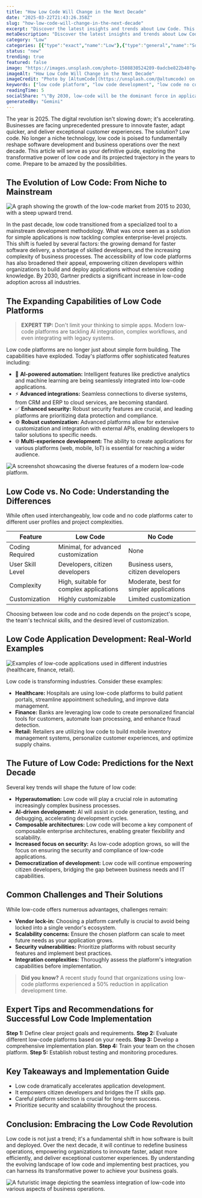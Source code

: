 ```yaml
---
title: "How Low Code Will Change in the Next Decade"
date: "2025-03-22T21:43:26.358Z"
slug: "how-low-code-will-change-in-the-next-decade"
excerpt: "Discover the latest insights and trends about Low Code. This comprehensive guide covers everything you need to know about Low Code in 2025."
metaDescription: "Discover the latest insights and trends about Low Code. This comprehensive guide covers everything you need to know about Low Code in 2025."
category: "Low"
categories: [{"type":"exact","name":"Low"},{"type":"general","name":"Software Engineering"},{"type":"medium","name":"Application Development"},{"type":"specific","name":"Rapid Prototyping"},{"type":"niche","name":"Citizen Development"}]
status: "new"
trending: true
featured: false
image: "https://images.unsplash.com/photo-1508830524289-0adcbe822b40?q=85&w=1200&fit=max&fm=webp&auto=compress"
imageAlt: "How Low Code Will Change in the Next Decade"
imageCredit: "Photo by [AltumCode](https://unsplash.com/@altumcode) on Unsplash"
keywords: ["low code platform", "low code development", "low code no code", "what is low code", "low code benefits", "best low code platforms", "low code vs no code", "low code application development", "low code implementation cost", "learn low code development"]
readingTime: 5
socialShare: "\"By 2030, low-code will be the dominant force in application development, not just a niche technology. Are you ready?\""
generatedBy: "Gemini"
---
```




The year is 2025.  The digital revolution isn't slowing down; it's accelerating.  Businesses are facing unprecedented pressure to innovate faster, adapt quicker, and deliver exceptional customer experiences.  The solution?  Low code.  No longer a niche technology, low code is poised to fundamentally reshape software development and business operations over the next decade. This article will serve as your definitive guide, exploring the transformative power of low code and its projected trajectory in the years to come.  Prepare to be amazed by the possibilities.

## The Evolution of Low Code: From Niche to Mainstream

![A graph showing the growth of the low-code market from 2015 to 2030, with a steep upward trend.](https://images.unsplash.com/photo-1509966756634-9c23dd6e6815?q=85&w=1200&fit=max&fm=webp&auto=compress)

In the past decade, low code transitioned from a specialized tool to a mainstream development methodology.  What was once seen as a solution for simple applications is now tackling complex enterprise-level projects. This shift is fueled by several factors: the growing demand for faster software delivery, a shortage of skilled developers, and the increasing complexity of business processes. The accessibility of low code platforms has also broadened their appeal, empowering citizen developers within organizations to build and deploy applications without extensive coding knowledge.  By 2030, Gartner predicts a significant increase in low-code adoption across all industries.

##  The Expanding Capabilities of Low Code Platforms

> **EXPERT TIP:** Don't limit your thinking to simple apps. Modern low-code platforms are tackling AI integration, complex workflows, and even integrating with legacy systems.

Low code platforms are no longer just about simple form building.  The capabilities have exploded.  Today's platforms offer sophisticated features including:

* 🔑 **AI-powered automation:**  Intelligent features like predictive analytics and machine learning are being seamlessly integrated into low-code applications.
* ⚡ **Advanced integrations:** Seamless connections to diverse systems, from CRM and ERP to cloud services, are becoming standard.
* ✅ **Enhanced security:**  Robust security features are crucial, and leading platforms are prioritizing data protection and compliance.
* ⚙️ **Robust customization:**  Advanced platforms allow for extensive customization and integration with external APIs, enabling developers to tailor solutions to specific needs.
* 🌐 **Multi-experience development:** The ability to create applications for various platforms (web, mobile, IoT) is essential for reaching a wider audience.

![A screenshot showcasing the diverse features of a modern low-code platform.](https://images.unsplash.com/photo-1508830524289-0adcbe822b40?q=85&w=1200&fit=max&fm=webp&auto=compress)

## Low Code vs. No Code: Understanding the Differences

While often used interchangeably, low code and no code platforms cater to different user profiles and project complexities.

| Feature          | Low Code                               | No Code                                   |
|-----------------|----------------------------------------|-------------------------------------------|
| Coding Required  | Minimal, for advanced customization     | None                                      |
| User Skill Level | Developers, citizen developers           | Business users, citizen developers          |
| Complexity       | High, suitable for complex applications | Moderate, best for simpler applications    |
| Customization   | Highly customizable                     | Limited customization                      |

Choosing between low code and no code depends on the project's scope, the team's technical skills, and the desired level of customization.

##  Low Code Application Development: Real-World Examples

![Examples of low-code applications used in different industries (healthcare, finance, retail).](https://images.unsplash.com/photo-1461632830798-3adb3034e4c8?q=85&w=1200&fit=max&fm=webp&auto=compress)

Low code is transforming industries.  Consider these examples:

* **Healthcare:** Hospitals are using low-code platforms to build patient portals, streamline appointment scheduling, and improve data management.
* **Finance:** Banks are leveraging low code to create personalized financial tools for customers, automate loan processing, and enhance fraud detection.
* **Retail:**  Retailers are utilizing low code to build mobile inventory management systems, personalize customer experiences, and optimize supply chains.

##  The Future of Low Code: Predictions for the Next Decade

Several key trends will shape the future of low code:

* **Hyperautomation:**  Low code will play a crucial role in automating increasingly complex business processes.
* **AI-driven development:**  AI will assist in code generation, testing, and debugging, accelerating development cycles.
* **Composable architectures:**  Low code will become a key component of composable enterprise architectures, enabling greater flexibility and scalability.
* **Increased focus on security:**  As low-code adoption grows, so will the focus on ensuring the security and compliance of low-code applications.
* **Democratization of development:**  Low code will continue empowering citizen developers, bridging the gap between business needs and IT capabilities.

##  Common Challenges and Their Solutions

While low-code offers numerous advantages, challenges remain:

* **Vendor lock-in:**  Choosing a platform carefully is crucial to avoid being locked into a single vendor's ecosystem.
* **Scalability concerns:**  Ensure the chosen platform can scale to meet future needs as your application grows.
* **Security vulnerabilities:**  Prioritize platforms with robust security features and implement best practices.
* **Integration complexities:**  Thoroughly assess the platform's integration capabilities before implementation.

> **Did you know?**  A recent study found that organizations using low-code platforms experienced a 50% reduction in application development time.

##  Expert Tips and Recommendations for Successful Low Code Implementation

**Step 1:** Define clear project goals and requirements.
**Step 2:** Evaluate different low-code platforms based on your needs.
**Step 3:**  Develop a comprehensive implementation plan.
**Step 4:**  Train your team on the chosen platform.
**Step 5:**  Establish robust testing and monitoring procedures.

##  Key Takeaways and Implementation Guide

*  Low code dramatically accelerates application development.
*  It empowers citizen developers and bridges the IT skills gap.
*  Careful platform selection is crucial for long-term success.
*  Prioritize security and scalability throughout the process.

## Conclusion: Embracing the Low Code Revolution

Low code is not just a trend; it's a fundamental shift in how software is built and deployed.  Over the next decade, it will continue to redefine business operations, empowering organizations to innovate faster, adapt more efficiently, and deliver exceptional customer experiences.  By understanding the evolving landscape of low code and implementing best practices, you can harness its transformative power to achieve your business goals.

![A futuristic image depicting the seamless integration of low-code into various aspects of business operations.](https://images.unsplash.com/photo-1536859355448-76f92ebdc33d?q=85&w=1200&fit=max&fm=webp&auto=compress)
